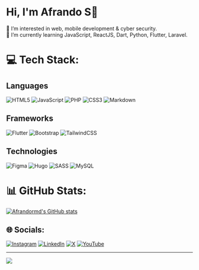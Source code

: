 # Hi, I'm Afrando S👋
👀 I’m interested in web, mobile development & cyber security.  
🌱 I’m currently learning JavaScript, ReactJS, Dart, Python, Flutter, Laravel.


# 💻 Tech Stack:

## Languages
<!-- ![Dart](https://img.shields.io/badge/dart-%230175C2.svg?style=for-the-badge&logo=dart&logoColor=white) -->
<!-- ![Python](https://img.shields.io/badge/python-3670A0?style=for-the-badge&logo=python&logoColor=ffdd54) -->
![HTML5](https://img.shields.io/badge/html5-%23E34F26.svg?style=for-the-badge&logo=html5&logoColor=white)
![JavaScript](https://img.shields.io/badge/javascript-%23323330.svg?style=for-the-badge&logo=javascript&logoColor=%23F7DF1E) 
![PHP](https://img.shields.io/badge/php-%23777BB4.svg?style=for-the-badge&logo=php&logoColor=white) 
![CSS3](https://img.shields.io/badge/css3-%231572B6.svg?style=for-the-badge&logo=css3&logoColor=white) 
![Markdown](https://img.shields.io/badge/markdown-%23000000.svg?style=for-the-badge&logo=markdown&logoColor=white)


## Frameworks
![Flutter](https://img.shields.io/badge/Flutter-%2302569B.svg?style=for-the-badge&logo=Flutter&logoColor=white)
![Bootstrap](https://img.shields.io/badge/bootstrap-%238511FA.svg?style=for-the-badge&logo=bootstrap&logoColor=white)
![TailwindCSS](https://img.shields.io/badge/tailwindcss-%2338B2AC.svg?style=for-the-badge&logo=tailwind-css&logoColor=white) 

## Technologies
![Figma](https://img.shields.io/badge/figma-%23F24E1E.svg?style=for-the-badge&logo=figma&logoColor=white) 
![Hugo](https://img.shields.io/badge/Hugo-black.svg?style=for-the-badge&logo=Hugo) 
![SASS](https://img.shields.io/badge/SASS-hotpink.svg?style=for-the-badge&logo=SASS&logoColor=white)
![MySQL](https://img.shields.io/badge/mysql-%2300000f.svg?style=for-the-badge&logo=mysql&logoColor=white)


# 📊 GitHub Stats:
[![Afrandormd's GitHub stats](https://github-readme-stats.vercel.app/api?username=afrandormd&show_icons=true&theme=tokyonight)](https://github.com/anuraghazra/github-readme-stats)<br/>
<!--
![](https://github-readme-streak-stats.herokuapp.com/?user=afrandormd&theme=tokyonight&hide_border=false)<br/>
![](https://github-readme-stats.vercel.app/api/top-langs/?username=afrandormd&theme=tokyonight&hide_border=false&include_all_commits=false&count_private=false&layout=compact)
-->
<!-- ![](https://github-profile-trophy.vercel.app/?username=afrandormd&theme=tokyonight&no-frame=false&no-bg=true&margin-w=4) -->

<!-- Proudly created with GPRM ( https://gprm.itsvg.in ) -->

## 🌐 Socials:
[![Instagram](https://img.shields.io/badge/Instagram-%23E4405F.svg?logo=Instagram&logoColor=white)](https://instagram.com/rando.zip) [![LinkedIn](https://img.shields.io/badge/LinkedIn-%230077B5.svg?logo=linkedin&logoColor=white)](https://linkedin.com/in/afrandormd) [![X](https://img.shields.io/badge/X-black.svg?logo=X&logoColor=white)](https://x.com/afrandormd) [![YouTube](https://img.shields.io/badge/YouTube-%23FF0000.svg?logo=YouTube&logoColor=white)](https://youtube.com/@afrandormd) 

---
[![](https://visitcount.itsvg.in/api?id=afrandormd&icon=0&color=6)](https://visitcount.itsvg.in)
